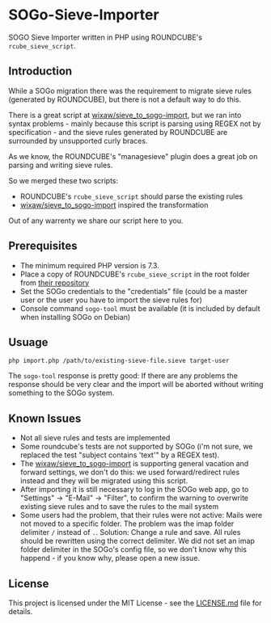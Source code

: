 # SOGo-Sieve-Importer

SOGO Sieve Importer written in PHP using ROUNDCUBE's `rcube_sieve_script`.

## Introduction

While a SOGo migration there was the requirement to migrate sieve rules (generated by ROUNDCUBE), 
but there is not a default way to do this.

There is a great script at [wixaw/sieve_to_sogo-import](https://github.com/wixaw/sieve_to_sogo-import),
but we ran into syntax problems - mainly because this script is parsing using REGEX not by specification - and the sieve rules generated by ROUNDCUBE are surrounded by unsupported curly braces.

As we know, the ROUNDCUBE's "managesieve" plugin does a great job on parsing and writing sieve rules.

So we merged these two scripts:
- ROUNDCUBE's `rcube_sieve_script` should parse the existing rules
- [wixaw/sieve_to_sogo-import](https://github.com/wixaw/sieve_to_sogo-import) inspired the transformation

Out of any warrenty we share our script here to you.

## Prerequisites

- The minimum required PHP version is 7.3.
- Place a copy of ROUNDCUBE's `rcube_sieve_script` in the root folder from [their repository](https://github.com/roundcube/roundcubemail/blob/master/plugins/managesieve/lib/Roundcube/rcube_sieve_script.php)
- Set the SOGo credentials to the "credentials" file (could be a master user or the user you have to import the sieve rules for)
- Console command `sogo-tool` must be available (it is included by default when installing SOGo on Debian)

## Usuage

`php import.php /path/to/existing-sieve-file.sieve target-user`

The `sogo-tool` response is pretty good: 
If there are any problems the response should be very clear and 
the import will be aborted without writing something to the SOGo system.

## Known Issues

- Not all sieve rules and tests are implemented
- Some roundcube's tests are not supported by SOGo (i'm not sure, we replaced the test "subject contains 'text'" by a REGEX test).
- The [wixaw/sieve_to_sogo-import](https://github.com/wixaw/sieve_to_sogo-import) is supporting general vacation and forward settings, we don't do this: we used forward/redirect rules instead and they will be migrated using this script.
- After importing it is still necessary to log in the SOGo web app, go to "Settings" -> "E-Mail" -> "Filter", to confirm the warning to overwrite existing sieve rules and to save the rules to the mail system
- Some users had the problem, that their rules were not active: Mails were not moved to a specific folder. The problem was the imap folder delimiter `/` instead of `.`. Solution: Change a rule and save. All rules should be rewritten using the correct delimiter. We did not set an imap folder delimiter in the SOGo's config file, so we don't know why this happend - if you know why, please open a new issue.

## License

This project is licensed under the MIT License - see the [LICENSE.md](LICENSE.md) file for details.